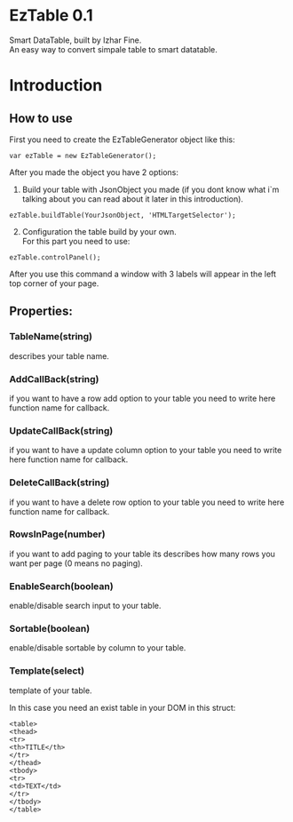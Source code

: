 # EzTable 0.1
Smart DataTable, built by Izhar Fine.<br />
An easy way to convert simpale table to smart datatable.

# Introduction
## How to use
First you need to create the EzTableGenerator object like this:
```
var ezTable = new EzTableGenerator();
```
After you made the object you have 2 options:<br />
1. Build your table with JsonObject you made (if you dont know what i`m talking about you can read about it later in this introduction).
```
ezTable.buildTable(YourJsonObject, 'HTMLTargetSelector');
```
2. Configuration the table build by your own.<br />
For this part you need to use:
```
ezTable.controlPanel();
```
After you use this command a window with 3 labels will appear in the left top corner of your page.<br />
## Properties:
### TableName(string)
describes your table name.<br />
### AddCallBack(string)
if you want to have a row add option to your table you need to write here function name for callback.<br />
### UpdateCallBack(string)
if you want to have a update column option to your table you need to write here function name for callback.<br />
### DeleteCallBack(string)
if you want to have a delete row option to your table you need to write here function name for callback.<br />
### RowsInPage(number)
if you want to add paging to your table its describes how many rows you want per page (0 means no paging).<br />
### EnableSearch(boolean)
enable/disable search input to your table.<br />
### Sortable(boolean)
enable/disable sortable by column to your table. <br />
### Template(select) 
template of your table.<br />

In this case you need an exist table in your DOM in this struct:
```
<table>
<thead>
<tr>
<th>TITLE</th>
</tr>
</thead>
<tbody>
<tr>
<td>TEXT</td>
</tr>
</tbody>
</table>
```
